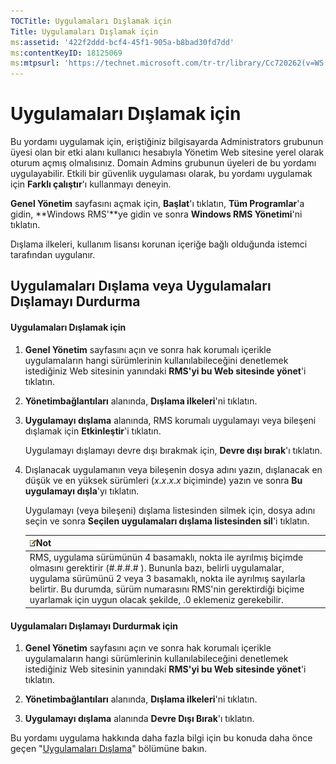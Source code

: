 ```yaml
---
TOCTitle: Uygulamaları Dışlamak için
Title: Uygulamaları Dışlamak için
ms:assetid: '422f2ddd-bcf4-45f1-905a-b8bad30fd7dd'
ms:contentKeyID: 18125069
ms:mtpsurl: 'https://technet.microsoft.com/tr-tr/library/Cc720262(v=WS.10)'
---
```


Uygulamaları Dışlamak için
==========================

Bu yordamı uygulamak için, eriştiğiniz bilgisayarda Administrators grubunun üyesi olan bir etki alanı kullanıcı hesabıyla Yönetim Web sitesine yerel olarak oturum açmış olmalısınız. Domain Admins grubunun üyeleri de bu yordamı uygulayabilir. Etkili bir güvenlik uygulaması olarak, bu yordamı uygulamak için **Farklı çalıştır**'ı kullanmayı deneyin.

**Genel Yönetim** sayfasını açmak için, **Başlat**'ı tıklatın, **Tüm Programlar**'a gidin, **Windows RMS'**ye gidin ve sonra **Windows RMS Yönetimi**'ni tıklatın.

Dışlama ilkeleri, kullanım lisansı korunan içeriğe bağlı olduğunda istemci tarafından uygulanır.

Uygulamaları Dışlama veya Uygulamaları Dışlamayı Durdurma
---------------------------------------------------------

#### Uygulamaları Dışlamak için

1.  **Genel Yönetim** sayfasını açın ve sonra hak korumalı içerikle uygulamaların hangi sürümlerinin kullanılabileceğini denetlemek istediğiniz Web sitesinin yanındaki **RMS'yi bu Web sitesinde yönet**'i tıklatın.

2.  **Yönetimbağlantıları** alanında, **Dışlama ilkeleri**'ni tıklatın.

3.  **Uygulamayı dışlama** alanında, RMS korumalı uygulamayı veya bileşeni dışlamak için **Etkinleştir**'i tıklatın.

    Uygulamayı dışlamayı devre dışı bırakmak için, **Devre dışı bırak**'ı tıklatın.

4.  Dışlanacak uygulamanın veya bileşenin dosya adını yazın, dışlanacak en düşük ve en yüksek sürümleri (*x*.*x*.*x*.*x* biçiminde) yazın ve sonra **Bu uygulamayı dışla**'yı tıklatın.

    Uygulamayı (veya bileşeni) dışlama listesinden silmek için, dosya adını seçin ve sonra **Seçilen uygulamaları dışlama listesinden sil**'i tıklatın.

    | ![](images/Cc720262.note(WS.10).gif)Not                                                                                                                                                                                                                                                                        |
    |---------------------------------------------------------------------------------------------------------------------------------------------------------------------------------------------------------------------------------------------------------------------------------------------------------------------------------------------|
    | RMS, uygulama sürümünün 4 basamaklı, nokta ile ayrılmış biçimde olmasını gerektirir (\#.\#.\#.\# ). Bununla bazı, belirli uygulamalar, uygulama sürümünü 2 veya 3 basamaklı, nokta ile ayrılmış sayılarla belirtir. Bu durumda, sürüm numarasını RMS'nin gerektirdiği biçime uyarlamak için uygun olacak şekilde, .0 eklemeniz gerekebilir. |

#### Uygulamaları Dışlamayı Durdurmak için

1.  **Genel Yönetim** sayfasını açın ve sonra hak korumalı içerikle uygulamaların hangi sürümlerinin kullanılabileceğini denetlemek istediğiniz Web sitesinin yanındaki **RMS'yi bu Web sitesinde yönet**'i tıklatın.

2.  **Yönetimbağlantıları** alanında, **Dışlama ilkeleri**'ni tıklatın.

3.  **Uygulamayı dışlama** alanında **Devre Dışı Bırak**'ı tıklatın.

Bu yordamı uygulama hakkında daha fazla bilgi için bu konuda daha önce geçen "[Uygulamaları Dışlama](https://technet.microsoft.com/b68ae4b2-b9ba-44ae-90cb-c88df600ec86)" bölümüne bakın.
